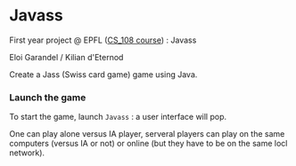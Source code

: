 # Javass

First year project @ EPFL ([CS_108 course](https://edu.epfl.ch/coursebook/en/practice-of-object-oriented-programming-CS-108)) : Javass

Eloi Garandel / Kilian d'Eternod

Create a Jass (Swiss card game) game using Java.

### Launch the game

To start the game, launch `Javass` : a user interface will pop.

One can play alone versus IA player, serveral players can play on the same computers (versus IA or not) or online (but they have to be on the same locl network).

